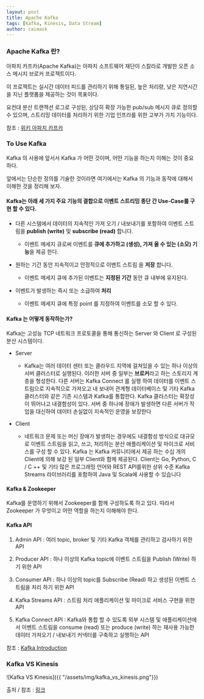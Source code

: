 ```yaml
---
layout: post
title: Apache Kafka
tags: [Kafka, Kinesis, Data Stream]
author: caimask
---
```


### Apache Kafka 란?
아파치 카프카(Apache Kafka)는 아파치 소프트웨어 재단이 스칼라로 개발한 오픈 소스 메시지 브로커 프로젝트이다. 

이 프로젝트는 실시간 데이터 피드를 관리하기 위해 통일된, 높은 처리량, 낮은 지연시간을 지닌 플랫폼을 제공하는 것이 목표이다. 

요컨대 분산 트랜잭션 로그로 구성된, 상당히 확장 가능한 pub/sub 메시지 큐로 정의할 수 있으며, 스트리밍 데이터를 처리하기 위한 기업 인프라를 위한 고부가 가치 기능이다.

참조 : [위키 아파치 카프카](https://ko.wikipedia.org/wiki/%EC%95%84%ED%8C%8C%EC%B9%98_%EC%B9%B4%ED%94%84%EC%B9%B4)



### To Use Kafka
Kafka 의 사용에 앞서서 Kafka 가 어떤 것이며, 어떤 기능을 하는지 이해는 것이 중요하다. 

앞에서는 단순한 정의를 기술한 것이라면 여기에서는 Kafka 의 기능과 동작에 대해서 이해한 것을 정리해 보자.


#### Kafka는 아래 세 가지 주요 기능의 결합으로 이벤트 스트리밍 종단 간 Use-Case를 구현 할 수 있다.

- 다른 시스템에서 데이터의 지속적인 가져 오기 / 내보내기를 포함하여 이벤트 스트림을 **publish (write)** 및 **subscribe (read)** 합니다.
  - 이벤트 메세지 큐로써 이벤트를 **큐에 추가하고 (생성), 가져 올 수 있는 (소모) 기능**을 제공 한다.


- 원하는 기간 동안 지속적이고 안정적으로 이벤트 스트림 을 **저장** 합니다.
  - 이벤트 메세지 큐에 추가된 이벤트는 **지정된 기간** 동안 큐 내부에 유지된다.


- 이벤트가 발생하는 즉시 또는 소급하여 **처리**
  - 이벤트 메세지 큐에 특정 point 를 지정하여 이벤트를 소모 할 수 있다.


#### Kafka 는 어떻게 동작하는가?

Kafka는 고성능 TCP 네트워크 프로토콜을 통해 통신하는 Server 와 Client 로 구성된 분산 시스템이다.

- Server
  - Kafka는 여러 데이터 센터 또는 클라우드 지역에 걸쳐있을 수 있는 하나 이상의 서버 클러스터로 실행된다. 이러한 서버 중 일부는 **브로커**라고 하는 스토리지 계층을 형성한다. 다른 서버는 Kafka Connect 를 실행 하여 데이터를 이벤트 스트림으로 지속적으로 가져오고 내 보내어 관계형 데이터베이스 및 기타 Kafka 클러스터와 같은 기존 시스템과 Kafka를 통합한다. 
Kafka 클러스터는 확장성이 뛰어나고 내결함성이 있다. 서버 중 하나에 장애가 발생하면 다른 서버가 작업을 대신하여 데이터 손실없이 지속적인 운영을 보장한다


- Client
  - 네트워크 문제 또는 머신 장애가 발생하는 경우에도 내결함성 방식으로 대규모로 이벤트 스트림을 읽고, 쓰고, 처리하는 분산 애플리케이션 및 마이크로 서비스를 구성 할 수 있다. Kafka 는 Kafka 커뮤니티에서 제공 하는 수십 개의 Client에 의해 보강 된 일부 Client와 함께 제공된다. Client는 Go, Python, C / C ++ 및 기타 많은 프로그래밍 언어와 REST API를위한 상위 수준 Kafka Streams 라이브러리를 포함하여 Java 및 Scala에 사용할 수 있습니다



#### Kafka & Zookeeper

Kafka를 운영하기 위해서 Zookeeper를 함께 구성하도록 하고 있다. 따라서 Zookeeper 가 무엇이고 어떤 역할을 하는지 이해해야 한다.




#### Kafka API

1. Admin API  : 여러 topic, broker 및 기타 Kafka 객체를 관리하고 검사하기 위한 API

2. Producer API  : 하나 이상의 Kafka topic에 이벤트 스트림을 Publish (Write) 하기 위한 API

3. Consumer API  : 하나 이상의 topic를 Subscribe (Read) 하고 생성된 이벤트 스트림을 처리 하기 위한 API

4. Kafka Streams API : 스트림 처리 애플리케이션 및 마이크로 서비스 구현을 위한 API 

5. Kafka Connect API : Kafka와 통합 할 수 있도록 외부 시스템 및 애플리케이션에서 이벤트 스트림을 consume (read) 또는 produce (write) 하는 재사용 가능한 데이터 가져오기 / 내보내기 커넥터를 구축하고 실행하는 API




참조 : [Kafka Introduction](https://kafka.apache.org/intro)


### Kafka VS Kinesis

![Kafka VS Kinesis]({{ "/assets/img/kafka_vs_kinesis.png"}})


출처 / 참조 : [링크](https://devidea.tistory.com/68)
